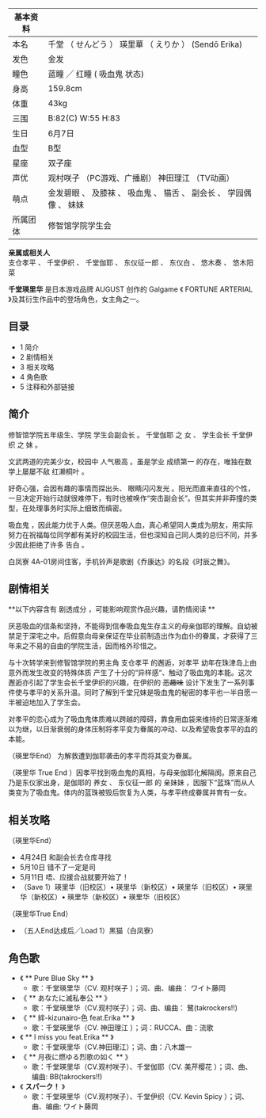 |  **基本资料**  ||
|---|---|
|本名  |  千堂  （  せんどう  ）  瑛里華  （  えりか  ）  (Sendō Erika)   |
|发色  |  金发   |
|瞳色  |  蓝瞳  ╱  红瞳  (  吸血鬼  状态)   |
|身高  |  159.8cm   |
|体重  |  43kg   |
|三围  |  B:82(C) W:55 H:83   |
|生日  |  6月7日   |
|血型  |  B型   |
|星座  |  双子座   |
|声优  |  观村咲子  （PC游戏、广播剧）  神田理江  （TV动画）   |
|萌点  |  金发碧眼  、  及膝袜  、  吸血鬼  、  猫舌  、  副会长  、  学园偶像  、  妹妹   |
|所属团体  |  修智馆学院学生会   |
**亲属或相关人**  
支仓孝平  、  千堂伊织  、  千堂伽耶  、  东仪征一郎  、  东仪白  、  悠木奏  、  悠木阳菜  
  
**千堂瑛里华** 是日本游戏品牌  AUGUST  创作的  Galgame  《  FORTUNE ARTERIAL
》及其衍生作品中的登场角色，女主角之一。

##  目录

  * 1  简介 
  * 2  剧情相关 
  * 3  相关攻略 
  * 4  角色歌 
  * 5  注释和外部链接 

##  简介

修智馆学院五年级生、学院  学生会副会长  。  千堂伽耶  之  女  、  学生会长  千堂伊织  之  妹  。

文武两道的完美少女，校园中  人气极高  。虽是学业  成绩第一  的存在，唯独在数学上屡屡不敌  红濑桐叶  。

好奇心强，会因有趣的事情而探出头、  眼睛闪闪发光
。阳光而直来直往的个性，一旦决定开始行动就很难停下，有时也被唤作“突击副会长”。但其实并非莽撞的类型，在处理事务时实际上细致而缜密。

吸血鬼
，因此能力优于人类。但厌恶吸人血，真心希望同人类成为朋友，用实际努力在祝福每位同学都有美好的校园生活，但也深知自己同人类的总归不同，并多少因此拒绝了许多
告白  。

白凤寮  4A-01房间住客，手机铃声是歌剧《乔康达》的名段《时辰之舞》。

##  剧情相关

**以下内容含有 剧透成分  ，可能影响观赏作品兴趣，请酌情阅读 **

厌恶吸血的信条和坚持，不能得到信奉吸血鬼生存主义的母亲伽耶的理解。自幼被禁足于深宅之中。后假意向母亲保证在毕业前制造出作为血仆的眷属，才获得了三年来之不易的自由的学院生活，因而格外珍惜之。

与十次转学来到修智馆学院的男主角  支仓孝平  的邂逅，对孝平  幼年在珠津岛上由意外而发生改变的特殊体质
产生了十分的“异样感“、触动了吸血鬼的本能。这次邂逅亦引起了学生会长千堂伊织的兴趣，在伊织的 ~~恶趣味~~
设计下发生了一系列事件使与孝平的关系升温。同时了解到千堂兄妹是吸血鬼的秘密的孝平也一半自愿一半被迫地加入了学生会。

对孝平的恋心成为了吸血鬼体质难以跨越的障碍，靠食用血袋来维持的日常逐渐难以为继，以日渐衰弱的身体压制将孝平变为眷属的冲动、以及希望吸食孝平的血的本能。

（瑛里华End）  为解救遭到伽耶袭击的孝平而将其变为眷属。

（瑛里华  True End  ）因孝平找到吸血鬼的真相，与母亲伽耶化解隔阂。原来自己乃是东仪家出身，是伽耶的  养女  、  东仪征一郎  的  亲妹妹
，因服下“蓝珠”而从人类变为了吸血鬼。体内的蓝珠被毁后恢复为人类，与孝平终成眷属并育有一女。

##  相关攻略

（瑛里华End）

  * 4月24日 和副会长去仓库寻找 
  * 5月10日 错不了一定是司 
  * 5月11日 唔、应援合战就要开始了！ 
  * （Save 1）瑛里华（旧校区）• 瑛里华（新校区）• 瑛里华（旧校区）• 瑛里华（新校区）• 瑛里华（新校区）• 瑛里华（旧校区） 

（瑛里华True End）

  * （五人End达成后╱Load 1）黑猫（白凤寮） 

##  角色歌

  * 《 ** Pure Blue Sky  ** 》 
    * 歌：千堂瑛里华（CV.  观村咲子  ）；词、曲、编曲：  ワイト藤岡 
  * 《 ** あなたに滅私奉公  ** 》 
    * 歌：千堂瑛里华（CV.观村咲子）；词、曲、编曲：  鷺(takrockers!!) 
  * 《 ** 絆-kizunairo-色 feat.Erika  ** 》 
    * 歌：千堂瑛里华（CV.  神田理江  ）；词：RUCCA、曲：流歌 
  * 《 ** I miss you feat.Erika  ** 》 
    * 歌：千堂瑛里华（CV.神田理江）；词、曲：八木雄一 
  * 《 ** 月夜に燃ゆる烈歌の如く  ** 》 
    * 歌：千堂瑛里华（CV.观村咲子）、千堂伽耶（CV.  美芹樱花  ）；词、曲、编曲:  BB(takrockers!!) 
  * 《 **スパーク！** 》 
    * 歌：千堂瑛里华（CV.观村咲子）、千堂伊织（CV.  Kevin Spicy  ）；词、曲、编曲:  ワイト藤岡 